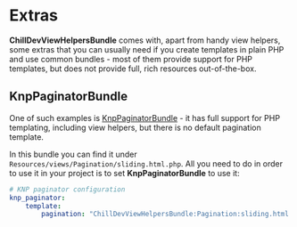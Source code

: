 <!---
# This file is part of the ChillDev ViewHelpers bundle.
#
# @author Rafał Wrzeszcz <rafal.wrzeszcz@wrzasq.pl>
# @copyright 2013 © by Rafał Wrzeszcz - Wrzasq.pl.
# @version 0.1.2
# @since 0.1.2
# @package ChillDev\Bundle\ViewHelpersBundle
-->

# Extras

**ChillDevViewHelpersBundle** comes with, apart from handy view helpers, some extras that you can usually need if you create templates in plain PHP and use common bundles - most of them provide support for PHP templates, but does not provide full, rich resources out-of-the-box.

## KnpPaginatorBundle

One of such examples is [KnpPaginatorBundle](https://github.com/KnpLabs/KnpPaginatorBundle) - it has full support for PHP templating, including view helpers, but there is no default pagination template.

In this bundle you can find it under `Resources/views/Pagination/sliding.html.php`. All you need to do in order to use it in your project is to set **KnpPaginatorBundle** to use it:

```yaml
# KNP paginator configuration
knp_paginator:
    template:
        pagination: "ChillDevViewHelpersBundle:Pagination:sliding.html.php"
```
